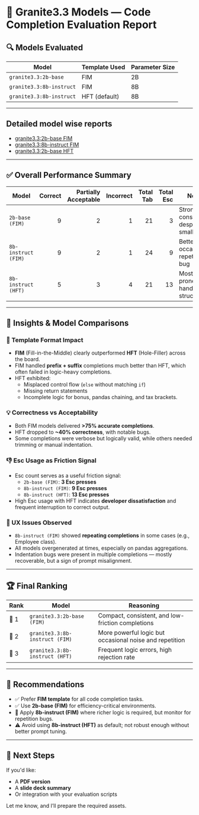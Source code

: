 # 🧠 Granite3.3 Models — Code Completion Evaluation Report

## 🔍 Models Evaluated

| Model                             | Template Used | Parameter Size |
|----------------------------------|---------------|----------------|
| `granite3.3:2b-base`             | FIM           | 2B             |
| `granite3.3:8b-instruct`         | FIM           | 8B             |
| `granite3.3:8b-instruct`         | HFT (default) | 8B             |

---

## Detailed model wise reports
- [granite3.3:2b-base FIM](usecases/granite33-2b-base-fim/README.md)
- [granite3.3:8b-instruct FIM](usecases/granite33-8b-instruct-fim/README.md)
- [granite3.3:2b-base HFT](usecases/granite33-8b-instruct-hft/README.md)

---
## ✅ Overall Performance Summary

| Model                      | Correct | Partially Acceptable | Incorrect | Total Tab | Total Esc | Notes |
|---------------------------|--------:|----------------------:|----------:|----------:|----------:|-------|
| `2b-base (FIM)`           | 9       | 2                     | 1         | 21        | 3         | Strong consistency despite smaller size |
| `8b-instruct (FIM)`       | 9       | 2                     | 1         | 24        | 9         | Better logic, occasional repetition bug |
| `8b-instruct (HFT)`       | 5       | 3                     | 4         | 21        | 13        | Most error-prone, poor handling of structure |

---

## 🔬 Insights & Model Comparisons

### 🧩 Template Format Impact

- **FIM** (Fill-in-the-Middle) clearly outperformed **HFT** (Hole-Filler) across the board.
- FIM handled **prefix + suffix** completions much better than HFT, which often failed in logic-heavy completions.
- HFT exhibited:
  - Misplaced control flow (`else` without matching `if`)
  - Missing return statements
  - Incomplete logic for bonus, pandas chaining, and tax brackets.

### 💡 Correctness vs Acceptability

- Both FIM models delivered **>75% accurate completions**.
- HFT dropped to **~40% correctness**, with notable bugs.
- Some completions were verbose but logically valid, while others needed trimming or manual indentation.

### 👎 Esc Usage as Friction Signal

- Esc count serves as a useful friction signal:
  - `2b-base (FIM)`: **3 Esc presses**
  - `8b-instruct (FIM)`: **9 Esc presses**
  - `8b-instruct (HFT)`: **13 Esc presses**
- High Esc usage with HFT indicates **developer dissatisfaction** and frequent interruption to correct output.

### 💬 UX Issues Observed

- `8b-instruct (FIM)` showed **repeating completions** in some cases (e.g., Employee class).
- All models overgenerated at times, especially on pandas aggregations.
- Indentation bugs were present in multiple completions — mostly recoverable, but a sign of prompt misalignment.

---

## 🏆 Final Ranking

| Rank | Model                    | Reasoning |
|------|--------------------------|-----------|
| 🥇 1 | `granite3.3:2b-base (FIM)`     | Compact, consistent, and low-friction completions |
| 🥈 2 | `granite3.3:8b-instruct (FIM)` | More powerful logic but occasional noise and repetition |
| 🥉 3 | `granite3.3:8b-instruct (HFT)` | Frequent logic errors, high rejection rate |

---

## 📌 Recommendations

- ✅ Prefer **FIM template** for all code completion tasks.
- ✅ Use **2b-base (FIM)** for efficiency-critical environments.
- 🧪 Apply **8b-instruct (FIM)** where richer logic is required, but monitor for repetition bugs.
- ⚠️ Avoid using **8b-instruct (HFT)** as default; not robust enough without better prompt tuning.

---

## 🔁 Next Steps

If you'd like:
- A **PDF version**
- A **slide deck summary**
- Or integration with your evaluation scripts

Let me know, and I’ll prepare the required assets.
